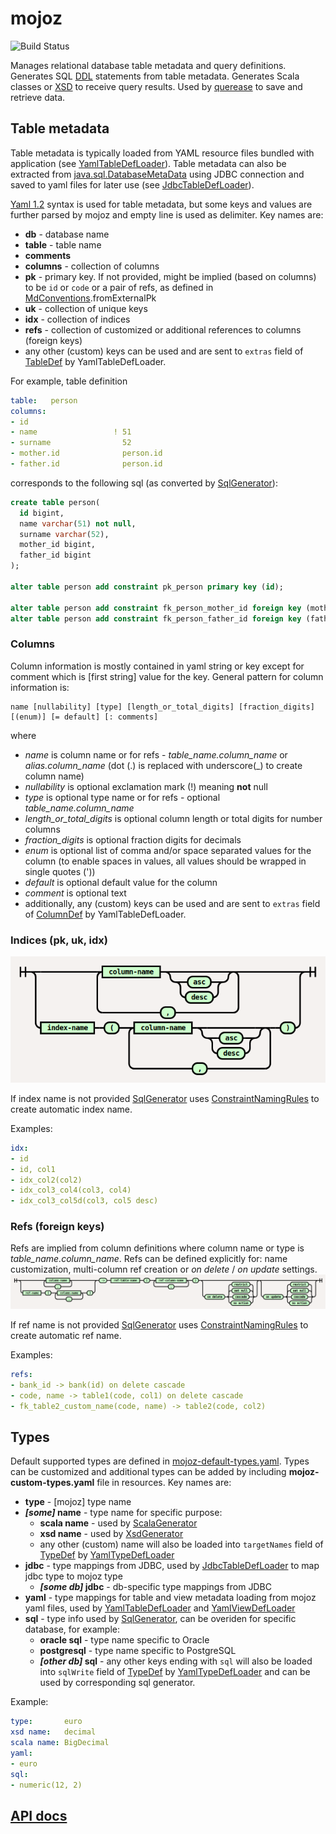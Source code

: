 # mojoz

![Build Status](https://github.com/guntiso/mojoz/actions/workflows/ci.yaml/badge.svg)

Manages relational database table metadata and query definitions.
Generates SQL [DDL](https://en.wikipedia.org/wiki/Data_definition_language) statements from table metadata.
Generates Scala classes or [XSD](https://en.wikipedia.org/wiki/XML_Schema_(W3C)) to receive query results.
Used by [querease](https://github.com/guntiso/querease) to save and retrieve data.

## Table metadata

Table metadata is typically loaded from YAML resource files bundled with application
(see [YamlTableDefLoader](https://static.javadoc.io/org.mojoz/mojoz_2.13/4.1.0/org/mojoz/metadata/in/YamlTableDefLoader.html)).
Table metadata can also be extracted from
[java.sql.DatabaseMetaData](https://docs.oracle.com/en/java/javase/11/docs/api/java.sql/java/sql/DatabaseMetaData.html)
using JDBC connection and saved to yaml files for later use
(see [JdbcTableDefLoader](https://static.javadoc.io/org.mojoz/mojoz_2.13/4.1.0/org/mojoz/metadata/in/JdbcTableDefLoader$.html)).

[Yaml 1.2](https://yaml.org/spec/1.2/) syntax is used for table metadata, but some keys and values are further parsed by mojoz and empty line is used as delimiter.
Key names are:

* **db** - database name
* **table** - table name
* **comments**
* **columns** - collection of columns
* **pk** - primary key. If not provided, might be implied (based on columns) to be `id` or `code` or a pair of refs,
  as defined in [MdConventions](https://static.javadoc.io/org.mojoz/mojoz_2.13/4.1.0/org/mojoz/metadata/io/MdConventions.html).fromExternalPk
* **uk** - collection of unique keys
* **idx** - collection of indices
* **refs** - collection of customized or additional references to columns (foreign keys)
* any other (custom) keys can be used and are sent to `extras` field of [TableDef](https://static.javadoc.io/org.mojoz/mojoz_2.13/4.1.0/org/mojoz/metadata/TableDef.html)
  by YamlTableDefLoader.

For example, table definition
```yaml
table:   person
columns:
- id
- name                 ! 51
- surname                52
- mother.id              person.id
- father.id              person.id
```
corresponds to the following sql (as converted by [SqlGenerator](https://static.javadoc.io/org.mojoz/mojoz_2.13/4.1.0/org/mojoz/metadata/out/SqlGenerator$.html)):
```sql
create table person(
  id bigint,
  name varchar(51) not null,
  surname varchar(52),
  mother_id bigint,
  father_id bigint
);

alter table person add constraint pk_person primary key (id);

alter table person add constraint fk_person_mother_id foreign key (mother_id) references person(id);
alter table person add constraint fk_person_father_id foreign key (father_id) references person(id);
```
### Columns

Column information is mostly contained in yaml string or key except for comment which is \[first string\] value for the key.
General pattern for column information is:
```
name [nullability] [type] [length_or_total_digits] [fraction_digits] [(enum)] [= default] [: comments]
```
where
* _name_ is column name or for refs - _table_name.column_name_ or _alias.column_name_ (dot (.) is replaced with underscore(\_) to create column name)
* _nullability_ is optional exclamation mark (!) meaning **not** null
* _type_ is optional type name or for refs - optional _table_name.column_name_
* _length_or_total_digits_ is optional column length or total digits for number columns
* _fraction_digits_ is optional fraction digits for decimals
* _enum_ is optional list of comma and/or space separated values for the column (to enable spaces in values, all values should be wrapped in single quotes ('))
* _default_ is optional default value for the column
* _comment_ is optional text
* additionally, any (custom) keys can be used and are sent to `extras` field of [ColumnDef](https://static.javadoc.io/org.mojoz/mojoz_2.13/4.1.0/org/mojoz/metadata/ColumnDef.html)
  by YamlTableDefLoader.

### Indices (pk, uk, idx)

![Indices syntax diagram](docs/diagrams/png/indices.png)

If index name is not provided [SqlGenerator](https://static.javadoc.io/org.mojoz/mojoz_2.13/4.1.0/org/mojoz/metadata/out/SqlGenerator.html) uses
[ConstraintNamingRules](https://static.javadoc.io/org.mojoz/mojoz_2.13/4.1.0/org/mojoz/metadata/out/SqlGenerator$$ConstraintNamingRules.html)
to create automatic index name.

Examples:
```yaml
idx:
- id
- id, col1
- idx_col2(col2)
- idx_col3_col4(col3, col4)
- idx_col3_col5d(col3, col5 desc)
```

### Refs (foreign keys)

Refs are implied from column definitions where column name or type is _table_name.column_name_. Refs can be defined explicitly for: name customization, multi-column ref creation or _on delete_ / _on update_ settings.
![Refs syntax diagram](docs/diagrams/png/refs.png)

If ref name is not provided [SqlGenerator](https://static.javadoc.io/org.mojoz/mojoz_2.13/4.1.0/org/mojoz/metadata/out/SqlGenerator.html) uses
[ConstraintNamingRules](https://static.javadoc.io/org.mojoz/mojoz_2.13/4.1.0/org/mojoz/metadata/out/SqlGenerator$$ConstraintNamingRules.html)
to create automatic ref name.

Examples:
```yaml
refs:
- bank_id -> bank(id) on delete cascade
- code, name -> table1(code, col1) on delete cascade
- fk_table2_custom_name(code, name) -> table2(code, col2)
```

## Types

Default supported types are defined in [mojoz-default-types.yaml](src/main/resources/mojoz-default-types.yaml).
Types can be customized and additional types can be added by including **mojoz-custom-types.yaml** file in resources.
Key names are:
* **type** - [mojoz] type name
* **_[some]_ name** - type name for specific purpose:
  * **scala name** - used by [ScalaGenerator](https://static.javadoc.io/org.mojoz/mojoz_2.13/4.1.0/org/mojoz/metadata/out/ScalaGenerator.html)
  * **xsd name** - used by [XsdGenerator](https://static.javadoc.io/org.mojoz/mojoz_2.13/4.1.0/org/mojoz/metadata/out/XsdGenerator.html)
  * any other (custom) name will also be loaded into
    `targetNames` field of [TypeDef](https://static.javadoc.io/org.mojoz/mojoz_2.13/4.1.0/org/mojoz/metadata/TypeDef.html)
    by [YamlTypeDefLoader](https://static.javadoc.io/org.mojoz/mojoz_2.13/4.1.0/org/mojoz/metadata/in/YamlTypeDefLoader.html)
* **jdbc** - type mappings from JDBC,
  used by [JdbcTableDefLoader](https://static.javadoc.io/org.mojoz/mojoz_2.13/4.1.0/org/mojoz/metadata/in/JdbcTableDefLoader$.html)
  to map jdbc type to mojoz type
  * **_[some db]_ jdbc** - db-specific type mappings from JDBC
* **yaml** - type mappings for table and view metadata loading from mojoz yaml files,
  used by [YamlTableDefLoader](https://static.javadoc.io/org.mojoz/mojoz_2.13/4.1.0/org/mojoz/metadata/in/YamlTableDefLoader.html)
  and [YamlViewDefLoader](https://static.javadoc.io/org.mojoz/mojoz_2.13/4.1.0/org/mojoz/metadata/in/YamlViewDefLoader.html)
* **sql** - type info used by [SqlGenerator](https://static.javadoc.io/org.mojoz/mojoz_2.13/4.1.0/org/mojoz/metadata/out/SqlGenerator$.html),
  can be overiden for specific database, for example:
  * **oracle sql** - type name specific to Oracle
  * **postgresql** - type name specific to PostgreSQL
  * **_[other db]_ sql** - any other keys ending with `sql` will also be loaded into
    `sqlWrite` field of [TypeDef](https://static.javadoc.io/org.mojoz/mojoz_2.13/4.1.0/org/mojoz/metadata/TypeDef.html)
    by [YamlTypeDefLoader](https://static.javadoc.io/org.mojoz/mojoz_2.13/4.1.0/org/mojoz/metadata/in/YamlTypeDefLoader.html)
    and can be used by corresponding sql generator.

Example:
```yaml
type:       euro
xsd name:   decimal
scala name: BigDecimal
yaml:
- euro
sql:
- numeric(12, 2)
```

## [API docs](https://static.javadoc.io/org.mojoz/mojoz_2.13/4.1.0/org/mojoz/metadata/index.html)
